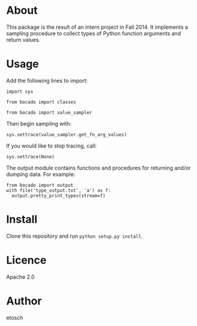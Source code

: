 About
=====
This package is the result of an intern project in Fall 2014. It implements a sampling procedure to collect types of Python function arguments and return values.

Usage
=====
Add the following lines to import:

`import sys`

`from bocado import classes`

`from bocado import value_sampler`

Then begin sampling with:

`sys.settrace(value_sampler.get_fn_arg_values)`

If you would like to stop tracing, call:

`sys.settrace(None)`

The output module contains functions and procedures for returning and/or dumping data. For example:

```
from bocado import output
with file('type_output.txt', 'a') as f:
  output.pretty_print_types(stream=f)
```

Install
=======
Clone this repository and run `python setup.py install`.

Licence
=======
Apache 2.0

Author
=====
etosch
